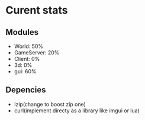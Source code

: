 # Curent stats

## Modules

- World: 50%
- GameServer: 20%
- Client: 0%
- 3d: 0%
- gui: 60%

## Depencies

- lzip(change to boost zip one)
- curl(implement directy as a library like imgui or lua)